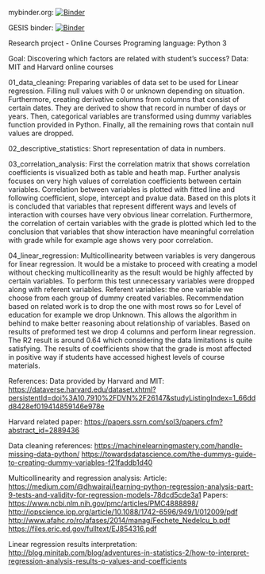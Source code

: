 mybinder.org:  [![Binder](https://mybinder.org/badge.svg)](https://mybinder.org/v2/gh/nadjalc/CSSproject/master)

GESIS binder:  [![Binder](https://notebooks.gesis.org/binder/badge.svg)](https://notebooks.gesis.org/binder/v2/gh/nadjalc/CSSproject/master)



Research project - Online Courses
Programing language: Python 3

Goal: Discovering which factors are related with student’s success?
Data: MIT and Harvard online courses

01_data_cleaning: Preparing variables of data set to be used for Linear regression. Filling null values with 0 or unknown depending on situation. Furthermore, creating derivative columns from columns that consist of certain dates. They are derived to show that record in number of days or years. Then, categorical variables are transformed using dummy variables function provided in Python. Finally, all the remaining rows that contain null values are dropped. 

02_descriptive_statistics: Short representation of data in numbers.

03_correlation_analysis: First the correlation matrix that shows correlation coefficients is visualized both as table and heath map. Further analysis focuses on very high values of correlation coefficients between certain variables. Correlation between variables is plotted with fitted line and following coefficient, slope, intercept and pvalue data. Based on this plots it is concluded that variables that represent different ways and levels of interaction with courses have very obvious linear correlation. Furthermore, the correlation of certain variables with the grade is plotted which led to the  conclusion that variables that show interaction have meaningful correlation with grade while for example age shows very poor correlation.

04_linear_regression: Multicollinearity between variables is very dangerous for linear regression. It would be a mistake to proceed with creating a model without checking multicollinearity as the result would be highly affected by certain variables. To perform this test unnecessary variables were dropped along with referent variables. Referent variables: the one variable we choose from each group of dummy created variables. Recommendation  based on related work is to drop the one with most rows so for Level of education for example we drop Unknown. This allows the algorithm in behind to make better reasoning about relationship of variables. 
Based on results of preformed test we drop 4 columns and perform linear regression. The R2 result is around 0.64 which considering the data limitations is quite satisfying. The results of coefficients show that the grade is most affected in positive way if students have accessed highest levels of course materials.

References:
Data provided by Harvard and MIT:
https://dataverse.harvard.edu/dataset.xhtml?persistentId=doi%3A10.7910%2FDVN%2F26147&studyListingIndex=1_66ddd8428ef019414859146e978e

Harvard related paper:
https://papers.ssrn.com/sol3/papers.cfm?abstract_id=2889436

Data cleaning references:
https://machinelearningmastery.com/handle-missing-data-python/
https://towardsdatascience.com/the-dummys-guide-to-creating-dummy-variables-f21faddb1d40

Multicollinearity and regression analysis:
Article:
https://medium.com/@dhwajraj/learning-python-regression-analysis-part-9-tests-and-validity-for-regression-models-78dcd5cde3a1
Papers:
https://www.ncbi.nlm.nih.gov/pmc/articles/PMC4888898/
http://iopscience.iop.org/article/10.1088/1742-6596/949/1/012009/pdf
http://www.afahc.ro/ro/afases/2014/manag/Fechete_Nedelcu_b.pdf
https://files.eric.ed.gov/fulltext/EJ854316.pdf

Linear regression results interpretation:
http://blog.minitab.com/blog/adventures-in-statistics-2/how-to-interpret-regression-analysis-results-p-values-and-coefficients

